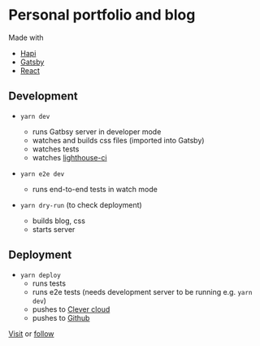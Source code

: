 # Personal portfolio and blog

Made with

- [Hapi][3]
- [Gatsby][4]
- [React][5]

## Development

- `yarn dev`
  - runs Gatbsy server in developer mode
  - watches and builds css files (imported into Gatsby)
  - watches tests
  - watches [lighthouse-ci][6]

- `yarn e2e dev`
  - runs end-to-end tests in watch mode

- `yarn dry-run` (to check deployment)
  - builds blog, css
  - starts server

## Deployment

- `yarn deploy`
  - runs tests
  - runs e2e tests (needs development server to be running e.g. `yarn dev`)
  - pushes to [Clever cloud][1]
  - pushes to [Github][2]

[Visit][7] or [follow][8]

[1]: https://www.clever-cloud.com/en/
[2]: https://github.com/iampeterbanjo/iampeterbanjo.com
[3]: https://hapijs.com
[4]: https://www.gatsbyjs.org/
[5]: https://reactjs.org
[6]: https://www.npmjs.com/package/lighthouse-ci
[7]: https://iampeterbanjo.com
[8]: https://twitter.com/dayosuperstar
